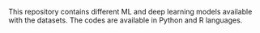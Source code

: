 This repository contains different ML and deep learning models available with the datasets.
The codes are available in Python and R languages.
